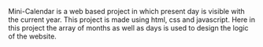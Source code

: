 Mini-Calendar is a web based project in which present day is visible with the current year. This project is made using html, css and javascript. Here in this project the array of months as well as days is used to design the logic of the website.
